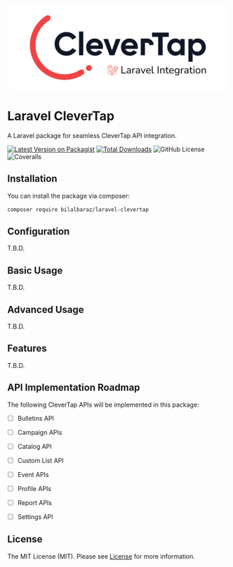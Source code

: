<p align="center">
  <img src="./laravel-clevertap.png" width="500" height="auto" alt="Laravel CleverTap">
</p>

# Laravel CleverTap

A Laravel package for seamless CleverTap API integration.

[![Latest Version on Packagist](https://img.shields.io/packagist/v/bilalbaraz/laravel-clevertap.svg?style=flat-square)](https://packagist.org/packages/bilalbaraz/laravel-clevertap)
[![Total Downloads](https://img.shields.io/packagist/dt/bilalbaraz/laravel-clevertap.svg?style=flat-square)](https://packagist.org/packages/bilalbaraz/laravel-clevertap)
![GitHub License](https://img.shields.io/github/license/bilalbaraz/laravel-clevertap?style=flat-square)
![Coveralls](https://img.shields.io/coverallsCoverage/github/bilalbaraz/laravel-clevertap?style=flat-square)

## Installation

You can install the package via composer:

```bash
composer require bilalbaraz/laravel-clevertap
```

## Configuration

T.B.D.

## Basic Usage

T.B.D.

## Advanced Usage

T.B.D.

## Features

T.B.D.

## API Implementation Roadmap

The following CleverTap APIs will be implemented in this package:

- [ ] Bulletins API
- [ ] Campaign APIs
- [ ] Catalog API
- [ ] Custom List API
- [ ] Event APIs
- [ ] Profile APIs
- [ ] Report APIs
- [ ] Settings API


## License

The MIT License (MIT). Please see [License](LICENSE.md) for more information.
